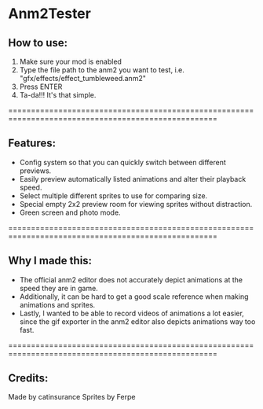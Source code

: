 # Anm2Tester

## How to use:

1. Make sure your mod is enabled
2. Type the file path to the anm2 you want to test, i.e. "gfx/effects/effect_tumbleweed.anm2"
3. Press ENTER
4. Ta-da!!! It's that simple.

====================================================================================================

## Features:

- Config system so that you can quickly switch between different previews.
- Easily preview automatically listed animations and alter their playback speed.
- Select multiple different sprites to use for comparing size.
- Special empty 2x2 preview room for viewing sprites without distraction.
- Green screen and photo mode.

====================================================================================================

## Why I made this:

- The official anm2 editor does not accurately depict animations at the speed they are in game.
- Additionally, it can be hard to get a good scale reference when making animations and sprites.
- Lastly, I wanted to be able to record videos of animations a lot easier, since the gif exporter in the anm2 editor also depicts animations way too fast.

====================================================================================================

## Credits:

Made by catinsurance
Sprites by Ferpe